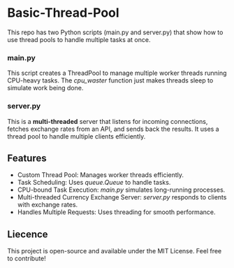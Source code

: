 # Basic-Thread-Pool

This repo has two Python scripts (main.py and server.py) that show how to use thread pools to handle multiple tasks at once.

### main.py
This script creates a ThreadPool to manage multiple worker threads running CPU-heavy tasks. The *cpu_waster* function just makes threads sleep to simulate work being done.
### server.py
This is a **multi-threaded** server that listens for incoming connections, fetches exchange rates from an API, and sends back the results. It uses a thread pool to handle multiple clients efficiently.
## Features
- Custom Thread Pool: Manages worker threads efficiently.
- Task Scheduling: Uses *queue.Queue* to handle tasks.
- CPU-bound Task Execution: *main.py* simulates long-running processes.
- Multi-threaded Currency Exchange Server: *server.py* responds to clients with exchange rates.
- Handles Multiple Requests: Uses threading for smooth performance.

## Liecence
This project is open-source and available under the MIT License. Feel free to contribute!
